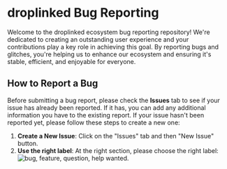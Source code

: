 # droplinked Bug Reporting

Welcome to the droplinked ecosystem bug reporting repository! We're dedicated to creating an outstanding user experience and your contributions play a key role in achieving this goal. By reporting bugs and glitches, you're helping us to enhance our ecosystem and ensuring it's stable, efficient, and enjoyable for everyone.

## How to Report a Bug

Before submitting a bug report, please check the **Issues** tab to see if your issue has already been reported. If it has, you can add any additional information you have to the existing report. If your issue hasn't been reported yet, please follow these steps to create a new one:

1. **Create a New Issue**: Click on the "Issues" tab and then "New Issue" button.
2. **Use the right label**: At the right section, please choose the right label: ![bug](https://img.shields.io/badge/-bug-d73a4a), feature, question, help wanted.

